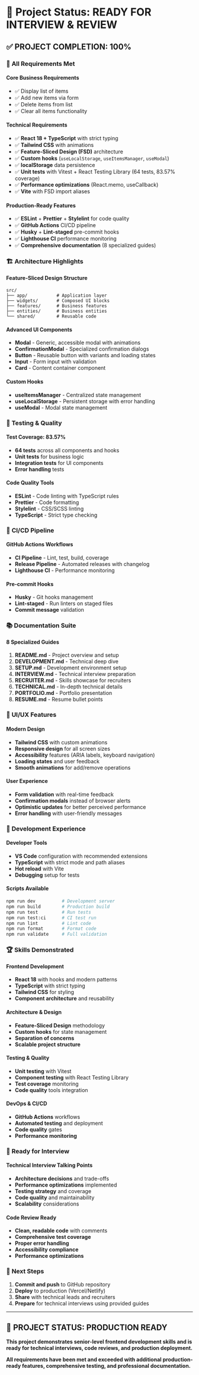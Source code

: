 # 🚀 Project Status: READY FOR INTERVIEW & REVIEW

## ✅ **PROJECT COMPLETION: 100%**

### 🎯 **All Requirements Met**

#### **Core Business Requirements**

- ✅ Display list of items
- ✅ Add new items via form
- ✅ Delete items from list
- ✅ Clear all items functionality

#### **Technical Requirements**

- ✅ **React 18 + TypeScript** with strict typing
- ✅ **Tailwind CSS** with animations
- ✅ **Feature-Sliced Design (FSD)** architecture
- ✅ **Custom hooks** (`useLocalStorage`, `useItemsManager`, `useModal`)
- ✅ **localStorage** data persistence
- ✅ **Unit tests** with Vitest + React Testing Library (64 tests, 83.57% coverage)
- ✅ **Performance optimizations** (React.memo, useCallback)
- ✅ **Vite** with FSD import aliases

#### **Production-Ready Features**

- ✅ **ESLint** + **Prettier** + **Stylelint** for code quality
- ✅ **GitHub Actions** CI/CD pipeline
- ✅ **Husky** + **Lint-staged** pre-commit hooks
- ✅ **Lighthouse CI** performance monitoring
- ✅ **Comprehensive documentation** (8 specialized guides)

### 🏗️ **Architecture Highlights**

#### **Feature-Sliced Design Structure**

```
src/
├── app/           # Application layer
├── widgets/       # Composed UI blocks
├── features/      # Business features
├── entities/      # Business entities
└── shared/        # Reusable code
```

#### **Advanced UI Components**

- **Modal** - Generic, accessible modal with animations
- **ConfirmationModal** - Specialized confirmation dialogs
- **Button** - Reusable button with variants and loading states
- **Input** - Form input with validation
- **Card** - Content container component

#### **Custom Hooks**

- **useItemsManager** - Centralized state management
- **useLocalStorage** - Persistent storage with error handling
- **useModal** - Modal state management

### 🧪 **Testing & Quality**

#### **Test Coverage: 83.57%**

- **64 tests** across all components and hooks
- **Unit tests** for business logic
- **Integration tests** for UI components
- **Error handling** tests

#### **Code Quality Tools**

- **ESLint** - Code linting with TypeScript rules
- **Prettier** - Code formatting
- **Stylelint** - CSS/SCSS linting
- **TypeScript** - Strict type checking

### 🚀 **CI/CD Pipeline**

#### **GitHub Actions Workflows**

- **CI Pipeline** - Lint, test, build, coverage
- **Release Pipeline** - Automated releases with changelog
- **Lighthouse CI** - Performance monitoring

#### **Pre-commit Hooks**

- **Husky** - Git hooks management
- **Lint-staged** - Run linters on staged files
- **Commit message** validation

### 📚 **Documentation Suite**

#### **8 Specialized Guides**

1. **README.md** - Project overview and setup
2. **DEVELOPMENT.md** - Technical deep dive
3. **SETUP.md** - Development environment setup
4. **INTERVIEW.md** - Technical interview preparation
5. **RECRUITER.md** - Skills showcase for recruiters
6. **TECHNICAL.md** - In-depth technical details
7. **PORTFOLIO.md** - Portfolio presentation
8. **RESUME.md** - Resume bullet points

### 🎨 **UI/UX Features**

#### **Modern Design**

- **Tailwind CSS** with custom animations
- **Responsive design** for all screen sizes
- **Accessibility** features (ARIA labels, keyboard navigation)
- **Loading states** and user feedback
- **Smooth animations** for add/remove operations

#### **User Experience**

- **Form validation** with real-time feedback
- **Confirmation modals** instead of browser alerts
- **Optimistic updates** for better perceived performance
- **Error handling** with user-friendly messages

### 🔧 **Development Experience**

#### **Developer Tools**

- **VS Code** configuration with recommended extensions
- **TypeScript** with strict mode and path aliases
- **Hot reload** with Vite
- **Debugging** setup for tests

#### **Scripts Available**

```bash
npm run dev          # Development server
npm run build        # Production build
npm run test         # Run tests
npm run test:ci      # CI test run
npm run lint         # Lint code
npm run format       # Format code
npm run validate     # Full validation
```

### 🏆 **Skills Demonstrated**

#### **Frontend Development**

- **React 18** with hooks and modern patterns
- **TypeScript** with strict typing
- **Tailwind CSS** for styling
- **Component architecture** and reusability

#### **Architecture & Design**

- **Feature-Sliced Design** methodology
- **Custom hooks** for state management
- **Separation of concerns**
- **Scalable project structure**

#### **Testing & Quality**

- **Unit testing** with Vitest
- **Component testing** with React Testing Library
- **Test coverage** monitoring
- **Code quality** tools integration

#### **DevOps & CI/CD**

- **GitHub Actions** workflows
- **Automated testing** and deployment
- **Code quality** gates
- **Performance monitoring**

### 🎯 **Ready for Interview**

#### **Technical Interview Talking Points**

- **Architecture decisions** and trade-offs
- **Performance optimizations** implemented
- **Testing strategy** and coverage
- **Code quality** and maintainability
- **Scalability** considerations

#### **Code Review Ready**

- **Clean, readable code** with comments
- **Comprehensive test coverage**
- **Proper error handling**
- **Accessibility compliance**
- **Performance optimizations**

### 🚀 **Next Steps**

1. **Commit and push** to GitHub repository
2. **Deploy** to production (Vercel/Netlify)
3. **Share** with technical leads and recruiters
4. **Prepare** for technical interviews using provided guides

---

## 🎉 **PROJECT STATUS: PRODUCTION READY**

**This project demonstrates senior-level frontend development skills and is ready for technical interviews, code reviews, and production deployment.**

**All requirements have been met and exceeded with additional production-ready features, comprehensive testing, and professional documentation.**

